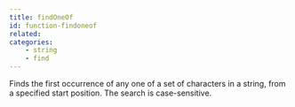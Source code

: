 ```yaml
---
title: findOneOf
id: function-findoneof
related:
categories:
    - string
    - find
---
```


Finds the first occurrence of any one of a set of characters
        in a string, from a specified start position. The search is
        case-sensitive.
